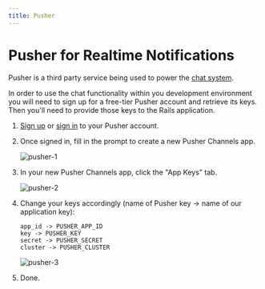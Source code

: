 ```yaml
---
title: Pusher
---
```


# Pusher for Realtime Notifications

Pusher is a third party service being used to power the [chat system](https://dev.to/connect).

In order to use the chat functionality within you development environment
you will need to sign up for a free-tier Pusher account and retrieve
its keys. Then you'll need to provide those keys to the Rails application.

1. [Sign up](https://dashboard.pusher.com/accounts/sign_up) or [sign in](https://dashboard.pusher.com/) to your Pusher account.

2. Once signed in, fill in the prompt to create a new Pusher Channels app.

   ![pusher-1](https://user-images.githubusercontent.com/22895284/51086056-058e4100-1742-11e9-8dca-de3e47e2bc73.png)

3. In your new Pusher Channels app, click the "App Keys" tab.

   ![pusher-2](https://user-images.githubusercontent.com/22895284/51086057-058e4100-1742-11e9-9fb7-397187aa8689.png)

4. Change your keys accordingly (name of Pusher key -> name of our application key):

   ```text
   app_id -> PUSHER_APP_ID
   key -> PUSHER_KEY
   secret -> PUSHER_SECRET
   cluster -> PUSHER_CLUSTER
   ```

   ![pusher-3](https://user-images.githubusercontent.com/22895284/51086058-0626d780-1742-11e9-9c2a-26b9b10fa77f.png)

5. Done.
